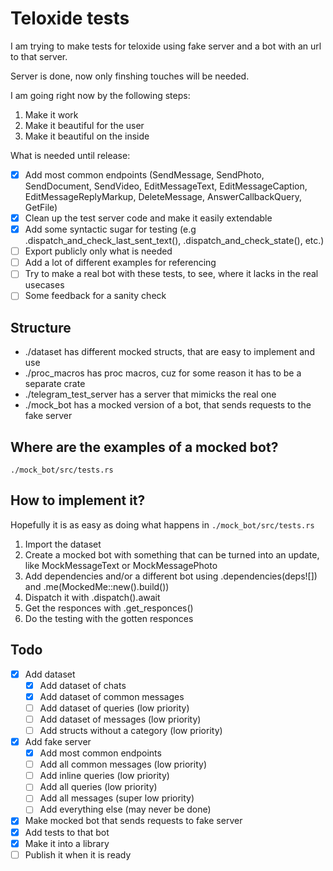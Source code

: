 # Teloxide tests

I am trying to make tests for teloxide using fake server and a bot with an url to that server.

Server is done, now only finshing touches will be needed.

I am going right now by the following steps:

1) Make it work
2) Make it beautiful for the user
3) Make it beautiful on the inside

What is needed until release:

- [x] Add most common endpoints (SendMessage, SendPhoto, SendDocument, SendVideo, EditMessageText, EditMessageCaption, EditMessageReplyMarkup, DeleteMessage, AnswerCallbackQuery, GetFile)
- [x] Clean up the test server code and make it easily extendable
- [x] Add some syntactic sugar for testing (e.g .dispatch_and_check_last_sent_text(), .dispatch_and_check_state(), etc.)
- [ ] Export publicly only what is needed
- [ ] Add a lot of different examples for referencing
- [ ] Try to make a real bot with these tests, to see, where it lacks in the real usecases
- [ ] Some feedback for a sanity check

## Structure

- ./dataset has different mocked structs, that are easy to implement and use
- ./proc_macros has proc macros, cuz for some reason it has to be a separate crate
- ./telegram_test_server has a server that mimicks the real one
- ./mock_bot has a mocked version of a bot, that sends requests to the fake server

## Where are the examples of a mocked bot?

`./mock_bot/src/tests.rs`

## How to implement it?

Hopefully it is as easy as doing what happens in `./mock_bot/src/tests.rs`

1) Import the dataset
2) Create a mocked bot with something that can be turned into an update, like MockMessageText or MockMessagePhoto
3) Add dependencies and/or a different bot using .dependencies(deps![]) and .me(MockedMe::new().build())
4) Dispatch it with .dispatch().await
5) Get the responces with .get_responces()
6) Do the testing with the gotten responces

## Todo

- [x] Add dataset
    - [x] Add dataset of chats
    - [x] Add dataset of common messages
    - [ ] Add dataset of queries (low priority)
    - [ ] Add dataset of messages (low priority)
    - [ ] Add structs without a category (low priority)
- [x] Add fake server
    - [x] Add most common endpoints
    - [ ] Add all common messages (low priority)
    - [ ] Add inline queries (low priority)
    - [ ] Add all queries (low priority)
    - [ ] Add all messages (super low priority)
    - [ ] Add everything else (may never be done)
- [x] Make mocked bot that sends requests to fake server
- [x] Add tests to that bot
- [x] Make it into a library
- [ ] Publish it when it is ready
